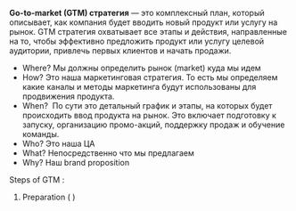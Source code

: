 **Go-to-market (GTM) стратегия** — это комплексный план, который описывает, как компания будет вводить новый продукт или услугу на рынок. GTM стратегия охватывает все этапы и действия, направленные на то, чтобы эффективно предложить продукт или услугу целевой аудитории, привлечь первых клиентов и начать продажи.

- Where? Мы должны определить рынок (market) куда мы идем 
- How?  Это наша маркетинговая стратегия. То есть мы определяем какие каналы и методы маркетинга будут использованы для продвижения продукта.
- When?  По сути это детальный график и этапы, на которых будет происходить ввод продукта на рынок. Это включает подготовку к запуску, организацию промо-акций, поддержку продаж и обучение команды.
- Who? Это наша ЦА 
- What? Непосредственно что мы предлагаем
- Why? Наш brand proposition 

Steps of GTM : 

1. Preparation (  )